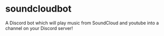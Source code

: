 # soundcloudbot
A Discord bot which will play music from SoundCloud and youtube into a channel on your Discord server!
